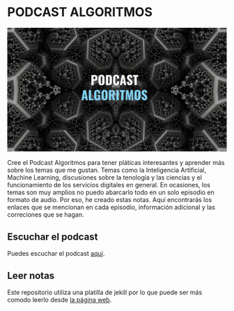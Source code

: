 # PODCAST ALGORITMOS

![Portada del Podcast Algoritmos](images/podcast.jpg)

Cree el Podcast Algoritmos para tener pláticas interesantes y aprender más sobre los temas que me gustan. Temas como la Inteligencia Artificial, Machine Learning, discusiones sobre la tenología y las ciencias y el funcionamiento de los servicios digitales en general. En ocasiones, los temas son muy amplios no puedo abarcarlo todo en un solo episodio en formato de audio. Por eso, he creado estas notas. Aquí encontrarás los enlaces que se mencionan en cada episodio, información adicional y las correciones que se hagan.

## Escuchar el podcast

Puedes escuchar el podcast [aquí](https://ona309.com/Podcast).

## Leer notas

Este repositorio utiliza una platilla de jekill por lo que puede ser más comodo leerlo desde [la página web](https://ona309.com/Algoritmos).
